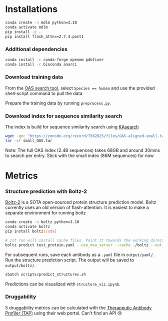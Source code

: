 # Installations
```bash
conda create -n mdlm python=3.10
conda activate mdlm
pip install -e .
pip install flash_attn==2.7.4.post1
```


### Additional dependencies
```bash
conda install -c conda-forge openmm pdbfixer
conda install -c bioconda anarci
```


### Download training data
From the [OAS search tool](https://opig.stats.ox.ac.uk/webapps/oas/oas_paired/), select `Species == human` and use the provided shell-script command to pull the data

Prepare the training data by running `preprocess.py`.


### Download index for sequence similarity search
The index is build for sequence similarity search using [KAsearch](https://github.com/oxpig/kasearch)
```bash
wget -qnc "https://zenodo.org/record/7562025/files/OAS-aligned-small.tar" -O small_OAS.tar
tar -xf small_OAS.tar
```
Note: The full OAS index (2.4B sequences) takes 68GB and around 30mins to search per entry. Stick with the small index (86M sequences) for now


# Metrics

### Structure prediction with Boltz-2
[Boltz-2](https://github.com/jwohlwend/boltz/tree/main) is a SOTA open-sourced protein structure prediction model. Boltz currently uses an old version of flash-attention. It is easiest to make a separate environment for running boltz
```bash
conda create -n boltz python=3.10
conda activate boltz
pip install boltz[cuda]

# 1st run will install cache files. Point it towards the working directory instead of home
boltz predict test_protein.yaml --use_msa_server --cache ./boltz --out_dir ./output/boltz/
```

For subsequent runs, save each antibody as a `.yaml` file in `output/yaml/`. Run the structure prediction script. The output will be saved to `output/boltz/`.
```bash
sbatch scripts/predict_structures.sh
```

Predictions can be visualized with `structure_viz.ipynb`.


### Druggability
5 druggability metrics can be calculated with the [Therapeutic Antibody Profiler (TAP)](https://opig.stats.ox.ac.uk/webapps/sabdab-sabpred/sabpred/tap) using their web portal. Can't find an API 😢


